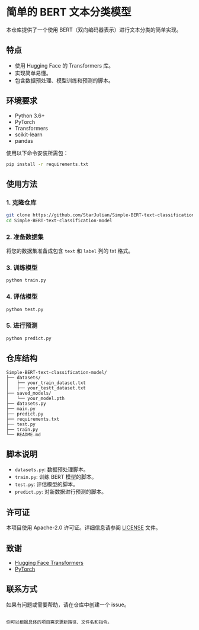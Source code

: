 
# 简单的 BERT 文本分类模型

本仓库提供了一个使用 BERT（双向编码器表示）进行文本分类的简单实现。

## 特点

- 使用 Hugging Face 的 Transformers 库。
- 实现简单易懂。
- 包含数据预处理、模型训练和预测的脚本。

## 环境要求

- Python 3.6+
- PyTorch
- Transformers
- scikit-learn
- pandas

使用以下命令安装所需包：
```bash
pip install -r requirements.txt
```

## 使用方法

### 1. 克隆仓库
```bash
git clone https://github.com/StarJulian/Simple-BERT-text-classification-model.git
cd Simple-BERT-text-classification-model
```

### 2. 准备数据集
将您的数据集准备成包含 `text` 和 `label` 列的 txt 格式。

### 3. 训练模型
```bash
python train.py 
```
### 4. 评估模型
```bash
python test.py 
```

### 5. 进行预测
```bash
python predict.py 
```

## 仓库结构


```
Simple-BERT-text-classification-model/
├── datasets/
│   ├── your_train_dataset.txt
│   ├── your_testt_dataset.txt
├── saved_models/
│   └── your_model.pth
├── datasets.py
├── main.py
├── predict.py
├── requirements.txt
├── test.py
├── train.py
└── README.md
```

## 脚本说明

- `datasets.py`: 数据预处理脚本。
- `train.py`: 训练 BERT 模型的脚本。
- `test.py`: 评估模型的脚本。
- `predict.py`: 对新数据进行预测的脚本。

## 许可证

本项目使用 Apache-2.0 许可证。详细信息请参阅 [LICENSE](LICENSE) 文件。

## 致谢

- [Hugging Face Transformers](https://github.com/huggingface/transformers)
- [PyTorch](https://pytorch.org/)

## 联系方式

如果有问题或需要帮助，请在仓库中创建一个 issue。
```

你可以根据具体的项目需求更新路径、文件名和指令。